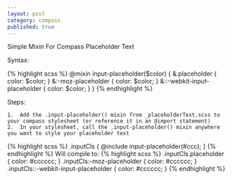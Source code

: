 ```yaml
---
layout: post
category: compass
published: true
---
```


Simple Mixin For Compass Placeholder Text

Syntax:

{% highlight scss %}
    @mixin input-placeholder($color) {
      &.placeholder {
        color: $color; 
        }
      &:-moz-placeholder {
        color: $color; 
        }
      &::-webkit-input-placeholder {
        color: $color; 
        } 
    }
{% endhighlight %}

Steps:


    1.  Add the .input-placeholder() mixin from _placeholderText.scss to your compass stylesheet (or reference it in an @import statement)
    2.  In your stylesheet, call the .input-placeholder() mixin anywhere you want to style your placeholder text
{% highlight scss %}
            .inputCls {
              @include input-placeholder(#ccc); 
            } 
{% endhighlight %}
    Will compile to: 
{% highlight scss %}
              .inputCls.placeholder {
                color: #cccccc;
              }
              .inputCls:-moz-placeholder {
                color: #cccccc;
              }
              .inputCls::-webkit-input-placeholder {
                color: #cccccc;
              }
{% endhighlight %}              